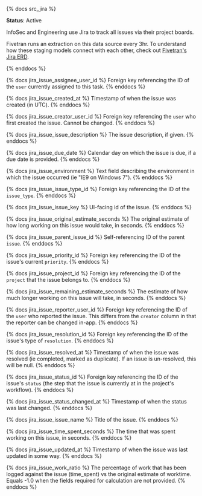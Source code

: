 {% docs src_jira %}

**Status**: Active

InfoSec and Engineering use Jira to track all issues via their project boards.

Fivetran runs an extraction on this data source every 3hr. To understand how these staging models connect with each other, check out [Fivetran's Jira ERD](https://docs.google.com/presentation/d/1UPq2CWnqQpbjLxkTrcWvAekaZ0o0OdzXODTVmUXeGvs/).

{% enddocs %}


{% docs jira_issue_assignee_user_id %}
Foreign key referencing the ID of the `user` currently assigned to this task.
{% enddocs %}

{% docs jira_issue_created_at %}
Timestamp of when the issue was created (in UTC).
{% enddocs %}

{% docs jira_issue_creator_user_id %}
Foreign key referencing the `user` who first created the issue. Cannot be changed.
{% enddocs %}

{% docs jira_issue_issue_description %}
The issue description, if given.
{% enddocs %}

{% docs jira_issue_due_date %}
Calendar day on which the issue is due, if a due date is provided.
{% enddocs %}

{% docs jira_issue_environment %}
Text field describing the environment in which the issue occurred (ie "IE9 on Windows 7").
{% enddocs %}

{% docs jira_issue_issue_type_id %}
Foreign key referencing the ID of the `issue_type`. 
{% enddocs %}

{% docs jira_issue_issue_key %}
UI-facing id of the issue.
{% enddocs %}

{% docs jira_issue_original_estimate_seconds %}
The original estimate of how long working on this issue would take, in seconds.
{% enddocs %}

{% docs jira_issue_parent_issue_id %}
Self-referencing ID of the parent `issue`. 
{% enddocs %}

{% docs jira_issue_priority_id %}
Foreign key referencing the ID of the issue's current `priority`.
{% enddocs %}

{% docs jira_issue_project_id %}
Foreign key referencing the ID of the `project` that the issue belongs to.
{% enddocs %}

{% docs jira_issue_remaining_estimate_seconds %}
The estimate of how much longer working on this issue will take, in seconds.
{% enddocs %}

{% docs jira_issue_reporter_user_id %}
Foreign key referencing the ID of the `user` who reported the issue. This differs from the `creator` column in that the reporter can be changed in-app.
{% enddocs %}

{% docs jira_issue_resolution_id %}
Foreign key referencing the ID of the issue's type of `resolution`.
{% enddocs %}

{% docs jira_issue_resolved_at %}
Timestamp of when the issue was resolved (ie completed, marked as duplicate). If an issue is un-resolved, this will be null.
{% enddocs %}

{% docs jira_issue_status_id %}
Foreign key referencing the ID of the issue's `status` (the step that the issue is currently at in the project's workflow).
{% enddocs %}

{% docs jira_issue_status_changed_at %}
Timestamp of when the status was last changed.
{% enddocs %}

{% docs jira_issue_issue_name %}
Title of the issue.
{% enddocs %}

{% docs jira_issue_time_spent_seconds %}
The time that was spent working on this issue, in seconds.
{% enddocs %}

{% docs jira_issue_updated_at %}
Timestamp of when the issue was last updated in some way.
{% enddocs %}

{% docs jira_issue_work_ratio %}
The percentage of work that has been logged against the issue (time_spent) vs the original estimate of worktime. Equals -1.0 when the fields required for calculation are not provided.
{% enddocs %}